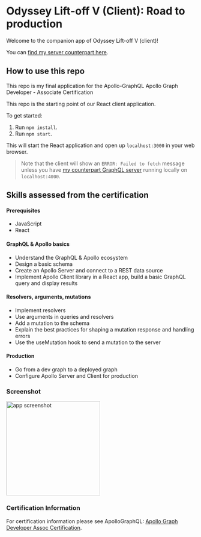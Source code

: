 # Odyssey Lift-off V (Client): Road to production

Welcome to the companion app of Odyssey Lift-off V (client)!

You can [find my server counterpart here](https://github.com/JJLindsey/odyssey-lift-off-part5-server).

## How to use this repo

This repo is my final application for the Apollo-GraphQL Apollo Graph Developer - Associate Certification

This repo is the starting point of our React client application.

To get started:

1. Run `npm install`.
1. Run `npm start`.

This will start the React application and open up `localhost:3000` in your web browser.

> Note that the client will show an `ERROR: Failed to fetch` message unless you have [my counterpart GraphQL server](https://github.com/JJLindsey/odyssey-lift-off-part5-server) running locally on `localhost:4000`.

## Skills assessed from the certification
#### Prerequisites
* JavaScript
* React

#### GraphQL & Apollo basics
* Understand the GraphQL & Apollo ecosystem
* Design a basic schema
* Create an Apollo Server and connect to a REST data source
* Implement Apollo Client library in a React app, build a basic GraphQL query and display results

#### Resolvers, arguments, mutations
* Implement resolvers
* Use arguments in queries and resolvers
* Add a mutation to the schema
* Explain the best practices for shaping a mutation response and handling errors
* Use the useMutation hook to send a mutation to the server
#### Production
* Go from a dev graph to a deployed graph
* Configure Apollo Server and Client for production

### Screenshot

<img src="./public/ApolloClientScreen.png" alt="app screenshot" height=250>

### Certification Information

For certification information please see ApolloGraphQL: [Apollo Graph Developer Assoc Certification](https://odyssey.apollographql.com/certifications/apollo-graph-associate).
